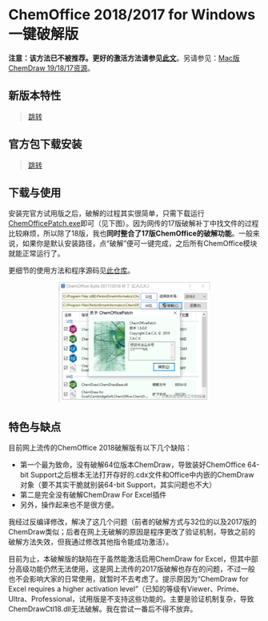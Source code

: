 # ChemOffice 2018/2017 for Windows一键破解版

**注意：该方法已不被推荐。更好的激活方法请参见[此文](/cos/cow2.md)**。另请参见：[Mac版ChemDraw 19/18/17资源](/cos/cdm2.md)。

## 新版本特性
> [跳转](/cos/cow.md#新版本特性)

## 官方包下载安装
> [跳转](/cos/cow.md#官方包下载安装)

## 下载与使用
安装完官方试用版之后，破解的过程其实很简单，只需下载运行[ChemOfficePatch.exe](https://github.com/Z-H-Sun/COPatch/releases/download/v1.5/ChemOfficePatch.exe)即可（见下图）。因为网传的17版破解补丁中找文件的过程比较麻烦，所以除了18版，我也**同时整合了17版ChemOffice的破解功能**。一般来说，如果你是默认安装路径，点“破解”便可一键完成，之后所有ChemOffice模块就能正常运行了。

更细节的使用方法和程序源码见[此仓库](https://github.com/Z-H-Sun/COPatch/)。
<p align="center"><img width="60%" height="60%" src="/cos/-1.webp"></p>

## 特色与缺点
目前网上流传的ChemOffice 2018破解版有以下几个缺陷：
* 第一个最为致命，没有破解64位版本ChemDraw，导致装好ChemOffice 64-bit Support之后根本无法打开存好的.cdx文件和Office中内嵌的ChemDraw对象（要不其实干脆就别装64-bit Support，其实问题也不大）
* 第二是完全没有破解ChemDraw For Excel插件
* 另外，操作起来也不是很方便。

我经过反编译修改，解决了这几个问题（前者的破解方式与32位的以及2017版的ChemDraw类似；后者在网上无破解的原因是程序更改了验证机制，导致之前的破解方法失效，但我通过修改其他指令能成功激活）。

目前为止，本破解版的缺陷在于虽然能激活启用ChemDraw for Excel，但其中部分高级功能仍然无法使用，这是网上流传的2017版破解也存在的问题，不过一般也不会影响大家的日常使用，就暂时不去考虑了。提示原因为“ChemDraw for Excel requires a higher activation level”（已知的等级有Viewer、Prime、Ultra、Professional，试用版是不支持这些功能的。主要是验证机制复杂，导致ChemDrawCtl18.dll无法破解。我在尝试一番后不得不放弃。
